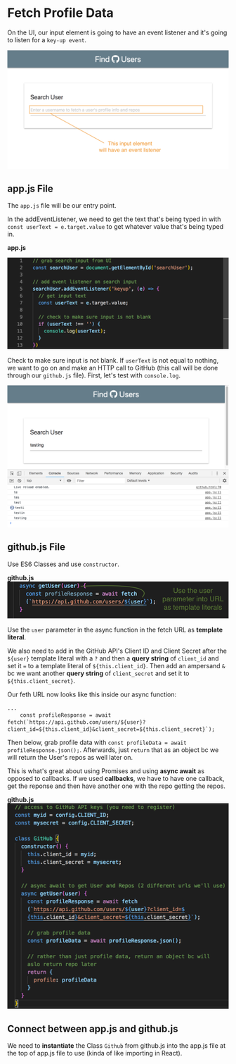 # Fetch Profile Data

On the UI, our input element is going to have an event listener and it's going to listen for a ```key-up event```.  

<kbd>![alt text](img/eventlisteneroninput.png "screenshot")</kbd>

## app.js File

The ```app.js``` file will be our entry point.

In the addEventListener, we need to get the text that's being typed in with ```const userText = e.target.value``` to get whatever value that's being typed in.

**app.js**

<kbd>![alt text](img/appentry.png "screenshot")</kbd>

Check to make sure input is not blank. If ```userText``` is not equal to nothing, we want to go on and make an HTTP call to GitHub (this call will be done through our ```github.js``` file). First, let's test with ```console.log```.

<kbd>![alt text](img/testinputentry.png "screenshot")</kbd>

## github.js File

Use ES6 Classes and use ```constructor```.

**github.js**
<kbd>![alt text](img/uservar.png "screenshot")</kbd>

Use the ```user``` parameter in the async function in the fetch URL as **template literal**.

We also need to add in the GitHub API's Client ID and Client Secret after the ```${user}``` template literal with a ```?``` and then a **query string** of ```client_id``` and set it ```=``` to a template literal of ```${this.client_id}```. Then add an ampersand ```&``` bc we want another **query string** of ```client_secret``` and set it to ```${this.client_secret}```.

Our feth URL now looks like this inside our async function:
```
...
    const profileResponse = await fetch(`https://api.github.com/users/${user}?client_id=${this.client_id}&client_secret=${this.client_secret}`);
```

Then below, grab profile data with ```const profileData = await profileResponse.json();```. Afterwards, just ```return``` that as an object bc we will return the User's repos as well later on.

This is what's great about using Promises and using **async await** as opposed to callbacks. If we used **callbacks**, we have to have one callback, get the reponse and then have another one with the repo getting the repos.

**github.js**
<kbd>![alt text](img/ghasyncfunc.png "screenshot")</kbd>

## Connect between app.js and github.js

We need to **instantiate** the Class ```Github``` from github.js into the app.js file at the top of app.js file to use (kinda of like importing in React).